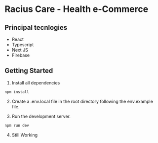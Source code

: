 # Racius Care - Health e-Commerce

## Principal tecnlogies

- React
- Typescript
- Next JS
- Firebase 

## Getting Started

1. Install all dependencies
```bash
npm install
```

2. Create a .env.local file in the root directory following the 
env.example file.

3. Run the development server.

```bash
npm run dev
```

4. Still Working